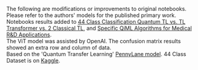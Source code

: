 The following are modifications or improvements to original notebooks. Please refer to the authors' models for the published primary work. Notebooks results added to [44 Class Classification Quantum TL vs. TL Transformer vs. 2 Classical TL](https://www.chemicalqdevice.com/44-class-classification-quantum-tl-vs-tl-transformer-vs-2-classical-tl), 
and [Specific QiML Algorithms for Medical R&D Applications](https://www.chemicalqdevice.com/specific-qiml-algorithms-for-medical-rd-applications).<br>
The ViT model was assisted by OpenAI. The confusion matrix results showed an extra row and column of data. <br>
Based on the 'Quantum Transfer Learning' [PennyLane model](https://pennylane.ai/qml/demos/tutorial_quantum_transfer_learning). 44 Class Dataset is on [Kaggle](https://www.kaggle.com/datasets/fernando2rad/brain-tumor-mri-images-44c?select=Germinoma+T2).
